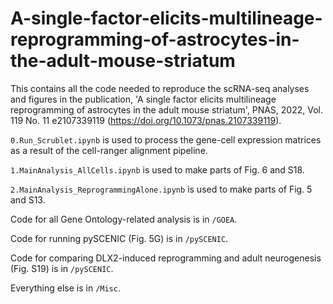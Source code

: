 # A-single-factor-elicits-multilineage-reprogramming-of-astrocytes-in-the-adult-mouse-striatum

This contains all the code needed to reproduce the scRNA-seq analyses and figures in the publication, 'A single factor elicits multilineage reprogramming of astrocytes in the adult mouse striatum', PNAS, 2022, Vol. 119  No. 11 e2107339119 (https://doi.org/10.1073/pnas.2107339119). 

`0.Run_Scrublet.ipynb` is used to process the gene-cell expression matrices as a result of the cell-ranger alignment pipeline. 

`1.MainAnalysis_AllCells.ipynb` is used to make parts of Fig. 6 and S18. 

`2.MainAnalysis_ReprogrammingAlone.ipynb` is used to make parts of Fig. 5 and S13. 

Code for all Gene Ontology-related analysis is in `/GOEA`.

Code for running pySCENIC (Fig. 5G) is in `/pySCENIC`.

Code for comparing DLX2-induced reprogramming and adult neurogenesis (Fig. S19) is in `/pySCENIC`. 

Everything else is in `/Misc`. 
